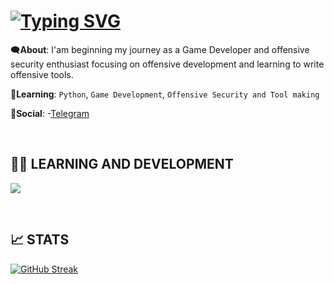 <h1>
<a href="https://git.io/typing-svg"><img src="https://readme-typing-svg.demolab.com?font=JetBrains+Mono&size=15&duration=2000&pause=1000&color=1EC899&random=false&lines=Hey%2C+it's+Blade-Z!;Blade-Z%3A+finding+bugs+to+make+them+feature;Blade-Z%3A+using+microsoft+word+as+my+IDE;Blade-Z%3A+fear+from+third-eye" alt="Typing SVG" /></a>
</h1>

🗨️**About**: I'am beginning my journey as a Game Developer and offensive security enthusiast focusing on offensive development and learning to write offensive tools. 

🌱**Learning**: `Python`, `Game Development`, `Offensive Security and Tool making`

🔗**Social**: -[Telegram](https://t.me/UnderDeeds)

</br>
<h2>👨‍💻 LEARNING AND DEVELOPMENT</h2>
<p>
  <a href="https://skillicons.dev">
    <img src="https://skillicons.dev/icons?i=python,git,github,rust,cpp,vscode,visualstudio,linux,kali,unity,unreal" />
  </a>
</p>

</br>
<h2>📈 STATS</h2>
<a href="https://git.io/streak-stats"><img src="https://streak-stats.demolab.com?user=B1ade-Z&theme=dark&mode=weekly" alt="GitHub Streak" /></a>
